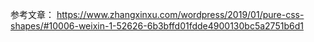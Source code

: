 参考文章：
https://www.zhangxinxu.com/wordpress/2019/01/pure-css-shapes/#10006-weixin-1-52626-6b3bffd01fdde4900130bc5a2751b6d1